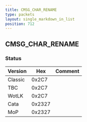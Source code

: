 ```yaml
---
title: CMSG_CHAR_RENAME
type: packets
layout: single_markdown_in_list
position: 712
---
```


## CMSG_CHAR_RENAME

### Status

Version    | Hex        | Comment
---------- | ---------- | ---------- 
Classic    | 0x2C7      | 
TBC        | 0x2C7      | 
WotLK      | 0x2C7      | 
Cata       | 0x2327     | 
MoP        | 0x2327     | 